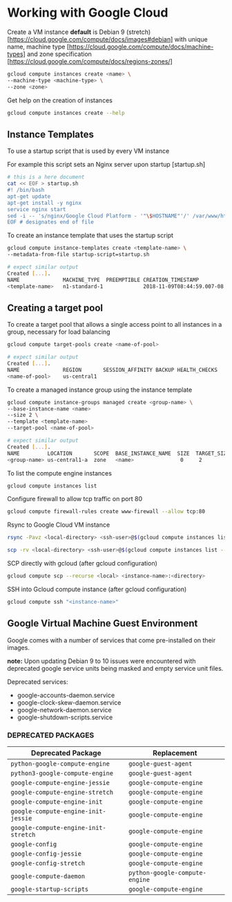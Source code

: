 # Working with Google Cloud

Create a VM instance **default** is Debian 9 (stretch) [https://cloud.google.com/compute/docs/images#debian] with unique name, machine type [https://cloud.google.com/compute/docs/machine-types] and zone specification [https://cloud.google.com/compute/docs/regions-zones/]

```sh
gcloud compute instances create <name> \
--machine-type <machine-type> \
--zone <zone>
```

Get help on the creation of instances

```sh
gcloud compute instances create --help
```

## Instance Templates

To use a startup script that is used by every VM instance

For example this script sets an Nginx server upon startup [startup.sh]

```sh
# this is a here document 
cat << EOF > startup.sh
#! /bin/bash
apt-get update
apt-get install -y nginx
service nginx start
sed -i -- 's/nginx/Google Cloud Platform - '"\$HOSTNAME"'/' /var/www/html/index.nginx-debian.html
EOF # designates end of file
```

To create an instance template that uses the startup script

```sh
gcloud compute instance-templates create <template-name> \
--metadata-from-file startup-script=startup.sh

# expect similar output
Created [...].
NAME              MACHINE_TYPE  PREEMPTIBLE CREATION_TIMESTAMP
<template-name>   n1-standard-1             2018-11-09T08:44:59.007-08:00
```

## Creating a target pool

To create a target pool that allows a single access point to all instances in a group, necessary for load balancing

```sh
gcloud compute target-pools create <name-of-pool>

# expect similar output
Created [...].
NAME              REGION       SESSION_AFFINITY BACKUP HEALTH_CHECKS
<name-of-pool>    us-central1
```

To create a managed instance group using the instance template

```sh
gcloud compute instance-groups managed create <group-name> \
--base-instance-name <name>
--size 2 \
--template <template-name>
--target-pool <name-of-pool>

# expect similar output
Created [...].
NAME         LOCATION       SCOPE  BASE_INSTANCE_NAME  SIZE  TARGET_SIZE  INSTANCE_TEMPLATE  AUTOSCALED
<group-name> us-central1-a  zone   <name>               0     2           <template-name>    no
```

To list the compute engine instances

```sh
gcloud compute instances list
```

Configure firewall to allow tcp traffic on port 80

```sh
gcloud compute firewall-rules create www-firewall --allow tcp:80
```

Rsync to Google Cloud VM instance

```sh
rsync -Pavz <local-directory> <ssh-user>@$(gcloud compute instances list --filter="<name-of-instance>" --format "get(networkInterfaces[0].accessConfigs[0].natIP)"):<remote-directory>

scp -rv <local-directory> <ssh-user>@$(gcloud compute instances list --filter="<name-of-instance>" --format "get(networkInterfaces[0].accessConfigs[0].natIP)"):<remote-directory>
```

SCP directly with gcloud (after gcloud configuration)

```sh
gcloud compute scp --recurse <local> <instance-name>:<directory>
```

SSH into Gcloud compute instance (after gcloud configuration)

```sh
gcloud compute ssh "<instance-name>"
```

## Google Virtual Machine Guest Environment

Google comes with a number of services that come pre-installed on their images.  

**note:** Upon updating Debian 9 to 10 issues were encountered with deprecated google service units being masked and empty service unit files.

Deprecated services:

- google-accounts-daemon.service
- google-clock-skew-daemon.service
- google-network-daemon.service
- google-shutdown-scripts.service

### DEPRECATED PACKAGES

Deprecated Package                   | Replacement
------------------------------------ | ---------------------------------------------------------
 `python-google-compute-engine`      | `google-guest-agent`
 `python3-google-compute-engine`     | `google-guest-agent`
`google-compute-engine-jessie`       | `google-compute-engine`
`google-compute-engine-stretch`      | `google-compute-engine`
`google-compute-engine-init`         | `google-compute-engine`
`google-compute-engine-init-jessie`  | `google-compute-engine`
`google-compute-engine-init-stretch` | `google-compute-engine`
`google-config`                      | `google-compute-engine`
`google-config-jessie`               | `google-compute-engine`
`google-config-stretch`              | `google-compute-engine`
`google-compute-daemon`              | `python-google-compute-engine`
`google-startup-scripts`             | `google-compute-engine`
